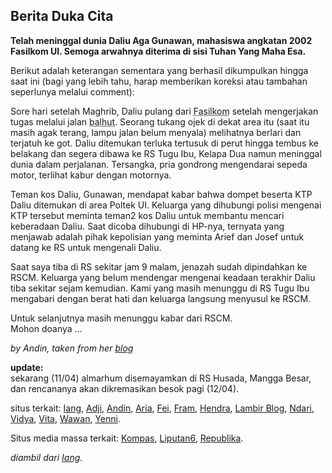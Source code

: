 ## Berita Duka Cita

**Telah meninggal dunia Daliu Aga Gunawan, mahasiswa angkatan 2002 Fasilkom UI. Semoga arwahnya diterima di sisi Tuhan Yang Maha Esa.**

Berikut adalah keterangan sementara yang berhasil dikumpulkan hingga saat ini (bagi yang lebih tahu, harap memberikan koreksi atau tambahan seperlunya melalui comment):

Sore hari setelah Maghrib, Daliu pulang dari <abbr title="Fakultas Ilmu Komputer">Fasilkom</abbr> setelah mengerjakan tugas melalui jalan <abbr title="balik hutan">balhut</abbr>. Seorang tukang ojek di dekat area itu (saat itu masih agak terang, lampu jalan belum menyala) melihatnya berlari dan terjatuh ke got. Daliu ditemukan terluka tertusuk di perut hingga tembus ke belakang dan segera dibawa ke RS Tugu Ibu, Kelapa Dua namun meninggal dunia dalam perjalanan. Tersangka, pria gondrong mengendarai sepeda motor, terlihat kabur dengan motornya.

Teman kos Daliu, Gunawan, mendapat kabar bahwa dompet beserta KTP Daliu ditemukan di area Poltek UI. Keluarga yang dihubungi polisi mengenai KTP tersebut meminta teman2 kos Daliu untuk membantu mencari keberadaan Daliu. Saat dicoba dihubungi di HP-nya, ternyata yang menjawab adalah pihak kepolisian yang meminta Arief dan Josef untuk datang ke RS untuk mengenali Daliu.

Saat saya tiba di RS sekitar jam 9 malam, jenazah sudah dipindahkan ke RSCM. Keluarga yang belum mendengar mengenai keadaan terakhir Daliu tiba sekitar sejam kemudian. Kami yang masih menunggu di RS Tugu Ibu mengabari dengan berat hati dan keluarga langsung menyusul ke RSCM.

Untuk selanjutnya masih menunggu kabar dari RSCM.<br />
Mohon doanya ...

*by Andin, taken from her [blog](http://garfee.blogdrive.com)*

**update:**<br />sekarang (11/04) almarhum disemayamkan di RS Husada, Mangga Besar, dan rencananya akan dikremasikan besok pagi (12/04).

situs terkait: [Iang](http://fajran.net/blog/item/83/), 
[Adji](http://cynchanz.blogspot.com/2005/04/in-memoriam.html), 
[Andin](http://garfee.blogdrive.com/archive/209.html), 
[Aria](http://aria.rajasa.com/index.php?option=com_content&task=view&id=52), 
[Fei](http://supique.blogspot.com/2005/04/lost-of-my-dear-friend-daliu.html), 
[Fram](http://framboze.blogspot.com/2005/04/fasilkom-kembali-berduka.html), 
[Hendra](http://hendra.birumerah.com/?p=10), 
[Lambir Blog](http://lambirblog.blogspot.com/2005/04/untuk-temen-kami-yang-pergi-jauh.html), 
[Ndari](http://ojochan.blogspot.com/2005_04_01_ojochan_archive.html#111308941570384204), 
[Vidya](http://vitut.blogdrive.com/archive/71.html), 
[Vita](http://papiru.blogdrive.com/archive/116.html), 
[Wawan](http://simplyanother.net/blog/index.php?p=19), 
[Yenni](http://cutecouple.blogdrive.com/archive/21.html).

Situs media massa terkait:
[Kompas](http://www.kompas.com/kompas%2Dcetak/0504/11/metro/1675693.htm), 
[Liputan6](http://www.liputan6.com/v.php?id=99163), 
[Republika](http://www.republika.co.id/koran_detail.asp?id=193924&kat_id=286).

*diambil dari [Iang](http://fajran.net/blog/item/83/).*

<!-- {"time": "2005-04-10 03:30:11", "title": "Berita Duka Cita"} -->
